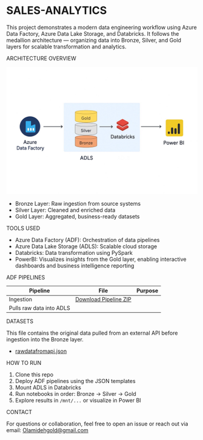# SALES-ANALYTICS

This project demonstrates a modern data engineering workflow using Azure Data Factory, Azure Data Lake Storage, and Databricks. It follows the medallion architecture — organizing data into Bronze, Silver, and Gold layers for scalable transformation and analytics.

ARCHITECTURE OVERVIEW

![Architecture Diagram](Architecture%20Diagram.jpeg)


- Bronze Layer: Raw ingestion from source systems
- Silver Layer: Cleaned and enriched data
- Gold Layer: Aggregated, business-ready datasets

 TOOLS USED

- Azure Data Factory (ADF): Orchestration of data pipelines
- Azure Data Lake Storage (ADLS): Scalable cloud storage
- Databricks: Data transformation using PySpark
- PowerBI: Visualizes insights from the Gold layer, enabling interactive dashboards and business intelligence reporting


ADF PIPELINES

| Pipeline | File | Purpose |
|----------|------|---------|
| Ingestion | [Download Pipeline ZIP](pipeline_sales-analytics.zip)
| Pulls raw data into ADLS |

DATASETS

This file contains the original data pulled from an external API before ingestion into the Bronze layer.

- [rawdatafromapi.json](rawdatafromapi.json)



HOW TO RUN

1. Clone this repo
2. Deploy ADF pipelines using the JSON templates
3. Mount ADLS in Databricks
4. Run notebooks in order: Bronze → Silver → Gold
5. Explore results in `/mnt/...` or visualize in Power BI

CONTACT

For questions or collaboration, feel free to open an issue or reach out via email: Olamidehgold@gmail.com

